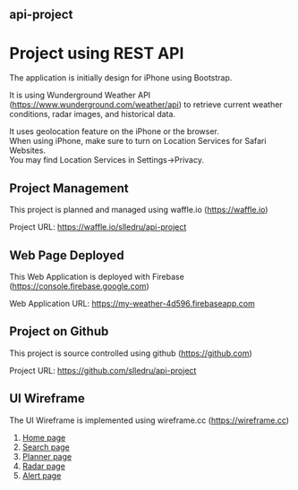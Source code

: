 ## api-project

# Project using REST API

The application is initially design for iPhone using Bootstrap.

It is using Wunderground Weather API (https://www.wunderground.com/weather/api) to retrieve current weather conditions, radar images, and historical data.

It uses geolocation feature on the iPhone or the browser.<br>
When using iPhone, make sure to turn on Location Services for Safari Websites.<br>
You may find Location Services in Settings->Privacy.

## Project Management

This project is planned and managed using waffle.io (https://waffle.io)

Project URL: https://waffle.io/slledru/api-project

## Web Page Deployed

This Web Application is deployed with Firebase (https://console.firebase.google.com)

Web Application URL: https://my-weather-4d596.firebaseapp.com

## Project on Github

This project is source controlled using github (https://github.com)

Project URL: https://github.com/slledru/api-project

## UI Wireframe

The UI Wireframe is implemented using wireframe.cc (https://wireframe.cc)

1. [Home page](https://wireframe.cc/fwEh4w)
2. [Search page](https://wireframe.cc/fwEh4w)
3. [Planner page](https://wireframe.cc/SaFXHs)
4. [Radar page](https://wireframe.cc/UdSPTO)
5. [Alert page](https://wireframe.cc/bo1mmo)
